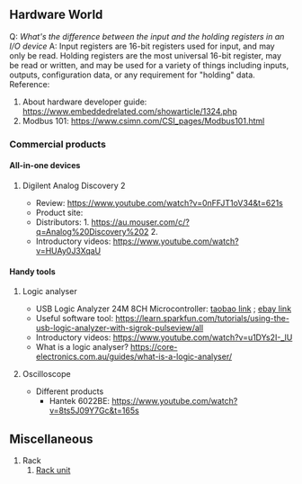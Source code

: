 ## Hardware World

Q: _What's the difference between the input and the holding registers in an I/O device_
A: Input registers are 16-bit registers used for input, and may only be read. Holding registers are the most universal 16-bit register, may be read or written, and may be used for a variety of things including inputs, outputs, configuration data, or any requirement for "holding" data.
Reference:

1. About hardware developer guide: https://www.embeddedrelated.com/showarticle/1324.php
2. Modbus 101: https://www.csimn.com/CSI_pages/Modbus101.html

### Commercial products

#### All-in-one devices

1. Digilent Analog Discovery 2

   - Review: https://www.youtube.com/watch?v=0nFFJT1oV34&t=621s
   - Product site:
   - Distributors: 1. https://au.mouser.com/c/?q=Analog%20Discovery%202 2.
   - Introductory videos: https://www.youtube.com/watch?v=HUAy0J3XqaU

#### Handy tools

1. Logic analyser

   - USB Logic Analyzer 24M 8CH Microcontroller: [taobao link](https://detail.tmall.com/item.htm?spm=a220l.1.0.0.1be67f33agbICH&id=670559806309) ; [ebay link](https://www.ebay.com/itm/253841718379?_trkparms=ispr%3D1&hash=item3b1a253c6b:g:NNoAAOSwjXVaoiyH&amdata=enc%3AAQAHAAAA8NDqwVpEk%2FXGUeBadiZY3u%2FWkCXDoP94FlYCM2c2pj7dguRUSX90F92PcK%2Fos3RrRLaPiED2sb%2Bx2we21v%2BahB%2B9oVVtXNIJKCv9gJXbcLyibFb9jJ%2FezFeYX3EcsdZlHzUo4D2YtzvBLgKXJE6jr%2BjUQS6Y%2BQqkrl3%2BXxhLc%2B0htHuQicTzfyUqSZnJTElCJKTGNZnYKBxgr4aTuk%2FPCdqDMDty%2BdL1nzHUQLWlVU8otCxfohREGU3fbrjKwv89R3g0UmfufIgGpzBgC20V1YAyNOZ7%2FwxAI0ZVeYi4lf9UlYBukHHjCTk8OCkO5ImOaQ%3D%3D%7Ctkp%3ABFBM7qvWnZZg)
   - Useful software tool: https://learn.sparkfun.com/tutorials/using-the-usb-logic-analyzer-with-sigrok-pulseview/all
   - Introductory videos: https://www.youtube.com/watch?v=u1DYs2I-_lU
   - What is a logic analyser? https://core-electronics.com.au/guides/what-is-a-logic-analyser/

2. Oscilloscope
   - Different products
     - Hantek 6022BE: https://www.youtube.com/watch?v=8ts5J09Y7Gc&t=165s

## Miscellaneous

1. Rack
   1. [Rack unit](https://www.pennelcomonline.com/au/au/Rack-Unit-Calculator/cc-118.aspx)
